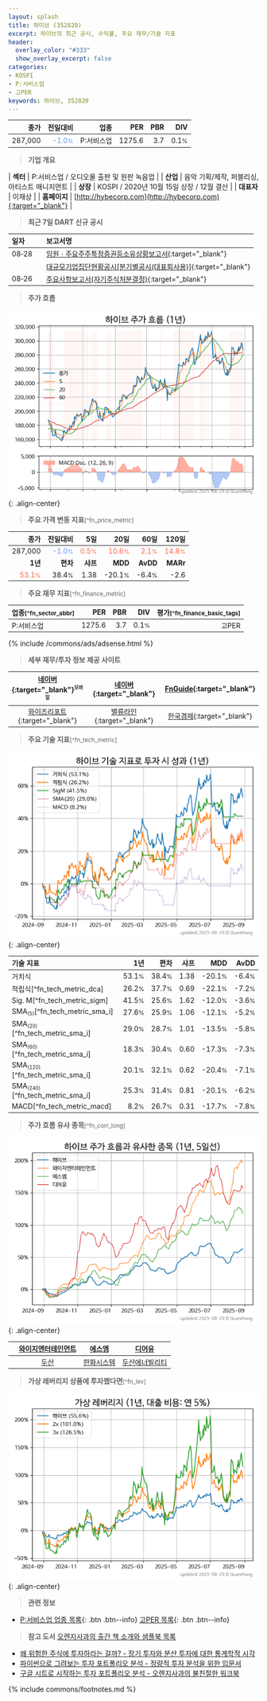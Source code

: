 ```yaml
---
layout: splash
title: 하이브 (352820)
excerpt: 하이브의 최근 공시, 수익률, 주요 재무/기술 지표
header:
  overlay_color: "#333"
  show_overlay_excerpt: false
categories:
- KOSPI
- P:서비스업
- 고PER
keywords: 하이브, 352820
---
```


| **종가** | **전일대비** | **업종** | **PER** | **PBR** | **DIV** |
| -------: | -----------: | -------: | ------: | ------: | ------: |
| 287,000 | <span style="color: cornflowerblue">-1.0<small>%</small></span> | P:서비스업 | 1275.6 | 3.7 | 0.1<small>%</small> |

<!-- more -->


> **기업 개요**<a id="company"></a>

| <span style="white-space:nowrap;">**섹터**</span> | P:서비스업 / 오디오물 출판 및 원판 녹음업 |
| <span style="white-space:nowrap;">**산업**</span> | 음악 기획/제작, 퍼블리싱, 아티스트 매니지먼트 |
| <span style="white-space:nowrap;">**상장**</span> | KOSPI / 2020년 10월 15일 상장 / 12월 결산 |
| <span style="white-space:nowrap;">**대표자**</span> | 이재상 |
| <span style="white-space:nowrap;">**홈페이지**</span> | [http://hybecorp.com](http://hybecorp.com){:target="_blank"} |


> **최근 7일 DART 신규 공시**<a id="dart"></a>

| **일자** |      | **보고서명** |
| :------- | :--- | :----------- |
| 08&#x2011;28 | | [임원ㆍ주요주주특정증권등소유상황보고서](https://dart.fss.or.kr/dsaf001/main.do?rcpNo=20250828001082){:target="_blank"} |
|  | | [대규모기업집단현황공시[분기별공시(대표회사용)]](https://dart.fss.or.kr/dsaf001/main.do?rcpNo=20250828000333){:target="_blank"} |
| 08&#x2011;26 | | [주요사항보고서(자기주식처분결정)](https://dart.fss.or.kr/dsaf001/main.do?rcpNo=20250826000414){:target="_blank"} |


> **주가 흐름**<a id="price"></a>

![352820](/stock/images/352820.png){: .align-center}


> **주요 가격 변동 지표**<small>[^fn_price_metric]</small>

| **종가** | **전일대비** | **5일** | **20일** | **60일** | **120일** |
| -------: | -----------: | ------: | -------: | -------: | --------: |
| 287,000 | <span style="color: cornflowerblue">-1.0<small>%</small></span> | <span style="color: tomato">0.5<small>%</small></span> | <span style="color: tomato">10.6<small>%</small></span> | <span style="color: tomato">2.1<small>%</small></span> | <span style="color: tomato">14.8<small>%</small></span> |
| **1년** | **편차** | **샤프** | **MDD** | **AvDD** | **MARr** |
| <span style="color: tomato">53.1<small>%</small></span> | 38.4<small>%</small> | 1.38 | -20.1<small>%</small> | -6.4<small>%</small> | -2.6 |


> **주요 재무 지표**<small>[^fn_finance_metric]</small>

| **업종**<small>[^fn_sector_abbr]</small> | **PER** | **PBR** | **DIV** | **평가**<small>[^fn_finance_basic_tags]</small> |
| :--------------------------------------- | ------: | ------: | ------: | ----------------------------------------------: |
| P:서비스업 | 1275.6 | 3.7 | 0.1<small>%</small> | 고PER |



{% include /commons/ads/adsense.html %}

> **세부 재무/투자 정보 제공 사이트**

| [네이버](https://m.stock.naver.com/domestic/stock/352820/finance/summary){:target="_blank"}<sup><small>모바일</small></sup> | [네이버](https://finance.naver.com/item/coinfo.naver?code=352820){:target="_blank"} | [FnGuide](https://comp.fnguide.com/SVO2/ASP/SVD_Invest.asp?gicode=A352820&MenuYn=Y){:target="_blank"} |
| :---: | :---: | :---: |
| [와이즈리포트](https://comp.wisereport.co.kr/company/c1040001.aspx?cmp_cd=352820){:target="_blank"} | [밸류라인](https://www.valueline.co.kr/finance/summary/352820){:target="_blank"} | [한국경제](https://markets.hankyung.com/stock/352820/financial-summary){:target="_blank"} |


> **주요 기술 지표**<small>[^fn_tech_metric]</small>


![352820](/stock/images/352820_tech.png){: .align-center}

| **기술 지표** | **1년** | **편차** | **샤프** | **MDD** | **AvDD** |
| :------------ | ------: | -----------: | -------: | ------: | -------: |
| 거치식 | 53.1<small>%</small> | 38.4<small>%</small> | 1.38 | -20.1<small>%</small> | -6.4<small>%</small> |
| 적립식[^fn_tech_metric_dca] | 26.2<small>%</small> | 37.7<small>%</small> | 0.69 | -22.1<small>%</small> | -7.2<small>%</small> |
| Sig. M[^fn_tech_metric_sigm] | 41.5<small>%</small> | 25.6<small>%</small> | 1.62 | -12.0<small>%</small> | -3.6<small>%</small> |
| SMA<small><sub>(5)</sub></small>[^fn_tech_metric_sma_i] | 27.6<small>%</small> | 25.9<small>%</small> | 1.06 | -12.1<small>%</small> | -5.2<small>%</small> |
| SMA<small><sub>(20)</sub></small>[^fn_tech_metric_sma_i] | 29.0<small>%</small> | 28.7<small>%</small> | 1.01 | -13.5<small>%</small> | -5.8<small>%</small> |
| SMA<small><sub>(60)</sub></small>[^fn_tech_metric_sma_i] | 18.3<small>%</small> | 30.4<small>%</small> | 0.60 | -17.3<small>%</small> | -7.3<small>%</small> |
| SMA<small><sub>(120)</sub></small>[^fn_tech_metric_sma_i] | 20.1<small>%</small> | 32.1<small>%</small> | 0.62 | -20.4<small>%</small> | -7.1<small>%</small> |
| SMA<small><sub>(240)</sub></small>[^fn_tech_metric_sma_i] | 25.3<small>%</small> | 31.4<small>%</small> | 0.81 | -20.1<small>%</small> | -6.2<small>%</small> |
| MACD[^fn_tech_metric_macd] | 8.2<small>%</small> | 26.7<small>%</small> | 0.31 | -17.7<small>%</small> | -7.8<small>%</small> |


> **주가 흐름 유사 종목**<a id="corr"></a><small>[^fn_corr_long]</small>

![352820](/stock/images/352820_corr.png){: .align-center}

|       | [와이지엔터테인먼트](/122870/) | [에스엠](/041510/) | [디어유](/376300/) |
| :---: | :------------------------------------: | :------------------------------------: | :------------------------------------: |
|       | [두산](/000150/) | [한화시스템](/272210/) | [두산에너빌리티](/034020/) |


> **가상 레버리지 상품에 투자했다면**<a id="2x"></a><small>[^fn_lev]</small>

![352820](/stock/images/352820_2x.png){: .align-center}


> **관련 정보**

- [P:서비스업 업종 목록](/stats/sector/kospi_업종_서비스업_종목/){: .btn .btn--info} [고PER 목록](/fn/fn_high_per/){: .btn .btn--info}

> **참고 도서** [오렌지사과의 출간 책 소개와 샘플북 목록](https://kongdori.tistory.com/691)

- [왜 위험한 주식에 투자하라는 걸까? - 장기 투자와 분산 투자에 대한 통계학적 시각](https://kongdori.tistory.com/421)
- [파이썬으로 그려보는 투자 포트폴리오 분석  - 정량적 투자 분석을 위한 입문서](https://kongdori.tistory.com/643)
- [구글 시트로 시작하는 투자 포트폴리오 분석 - 오렌지사과의 불친절한 워크북](https://kongdori.tistory.com/449)


{% include commons/footnotes.md %}
